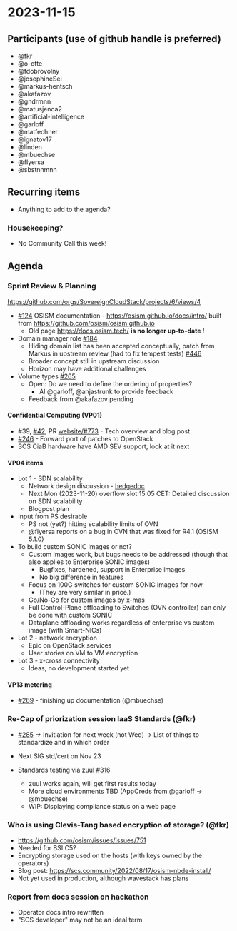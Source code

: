 # 2023-11-15

## Participants (use of github handle is preferred)

- @fkr
- @o-otte
- @fdobrovolny
- @josephineSei
- @markus-hentsch
- @akafazov
- @gndrmnn
- @matusjenca2
- @artificial-intelligence
- @garloff
- @matfechner
- @ignatov17
- @linden
- @mbuechse
- @flyersa
- @sbstnnmnn

## Recurring items

- Anything to add to the agenda?

### Housekeeping?

- No Community Call this week!

## Agenda

### Sprint Review & Planning
<https://github.com/orgs/SovereignCloudStack/projects/6/views/4>

- [#124](https://github.com/SovereignCloudStack/issues/issues/124) OSISM documentation - <https://osism.github.io/docs/intro/> built from <https://github.com/osism/osism.github.io>
  - Old page <https://docs.osism.tech/> **is no longer up-to-date** !
- Domain manager role [#184](https://github.com/SovereignCloudStack/issues/issues/184)
  - Hiding domain list has been accepted conceptually, patch from Markus in upstream review (had to fix tempest tests) [#446](https://github.com/SovereignCloudStack/issues/issues/446)
  - Broader concept still in upstream discussion
  - Horizon may have additional challenges
- Volume types [#265](https://github.com/SovereignCloudStack/standards/issues/265)
  - Open: Do we need to define the ordering of properties?
    - AI @garloff, @anjastrunk to provide feedback
  - Feedback from @akafazov pending

#### Confidential Computing (VP01)
- #39, [#42](https://github.com/SovereignCloudStack/issues/issues/42), PR [website/#773](https://github.com/SovereignCloudStack/website/pull/773) - Tech overview and blog post
- [#246](https://github.com/SovereignCloudStack/issues/issues/246) - Forward port of patches to OpenStack
- SCS CiaB hardware have AMD SEV support, look at it next

#### VP04 items
- Lot 1 - SDN scalability
  - Network design discussion - [hedgedoc](https://input.scs.community/VP04-issues-455-research-SDN-scalability)
  - Next Mon (2023-11-20) overflow slot 15:05 CET: Detailed discussion on SDN scalability
  - Blogpost plan
- Input from PS desirable
  - PS not (yet?) hitting scalability limits of OVN
  - @flyersa reports on a bug in OVN that was fixed for R4.1 (OSISM 5.1.0)
- To build custom SONIC images or not?
  - Custom images work, but bugs needs to be addressed (though that also applies to Enterprise SONIC images)
    - Bugfixes, hardened, support in Enterprise images
    - No big difference in features
  - Focus on 100G switches for custom SONIC images for now
    - (They are very similar in price.)
  - Go/No-Go for custom images by x-mas
  - Full Control-Plane offloading to Switches (OVN controller) can only be done with custom SONIC
  - Dataplane offloading works regardless of enterprise vs custom image (with Smart-NICs)
- Lot 2 - network encryption
  - Epic on OpenStack services
  - User stories on VM to VM encryption
- Lot 3 - x-cross connectivity
  - Ideas, no development started yet

#### VP13 metering
- [#269](https://github.com/SovereignCloudStack/issues/issues/269) - finishing up documentation (@mbuechse)

### Re-Cap of priorization session IaaS Standards (@fkr)
- [#285](https://github.com/SovereignCloudStack/standards/issues/285)
-> Invitiation for next week (not Wed)
-> List of things to standardize and in which order
- Next SIG std/cert on Nov 23

- Standards testing via zuul [#316](https://github.com/SovereignCloudStack/standards/issues/316)
  - zuul works again, will get first results today
  - More cloud environments TBD (AppCreds from @garloff -> @mbuechse)
  - WIP: Displaying compliance status on a web page

### Who is using Clevis-Tang based encryption of storage? (@fkr)

- <https://github.com/osism/issues/issues/751>
- Needed for BSI C5?
- Encrypting storage used on the hosts (with keys owned by the operators)
- Blog post: <https://scs.community/2022/08/17/osism-nbde-install/>
- Not yet used in production, although wavestack has plans

### Report from docs session on hackathon

- Operator docs intro rewritten
- "SCS developer" may not be an ideal term
